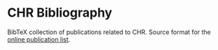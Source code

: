 # CHR Bibliography

BibTeX collection of publications related to CHR. Source format for the [online publication list](https://about.chrjs.net/publications/).
